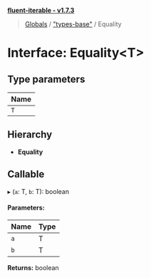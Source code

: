 **[fluent-iterable - v1.7.3](../README.md)**

> [Globals](../README.md) / ["types-base"](../modules/_types_base_.md) / Equality

# Interface: Equality\<T>

## Type parameters

Name |
------ |
`T` |

## Hierarchy

* **Equality**

## Callable

▸ (`a`: T, `b`: T): boolean

#### Parameters:

Name | Type |
------ | ------ |
`a` | T |
`b` | T |

**Returns:** boolean
